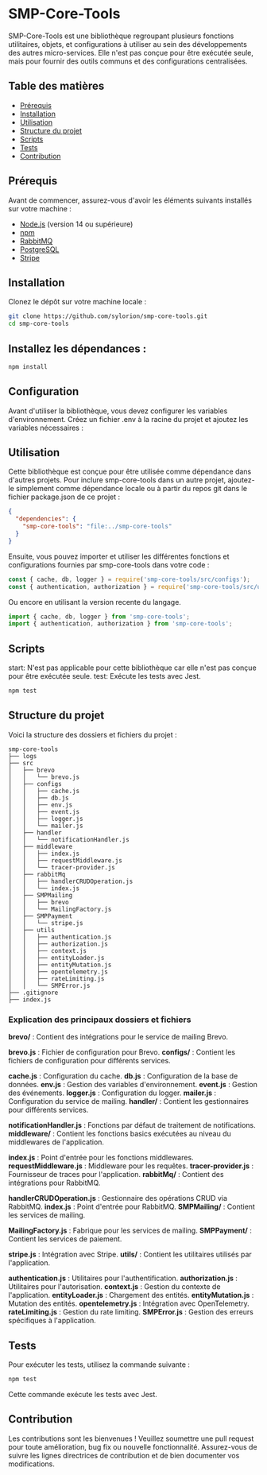 # SMP-Core-Tools

SMP-Core-Tools est une bibliothèque regroupant plusieurs fonctions utilitaires, objets, et configurations à utiliser au sein des développements des autres micro-services. Elle n'est pas conçue pour être exécutée seule, mais pour fournir des outils communs et des configurations centralisées.

## Table des matières

- [Prérequis](#prérequis)
- [Installation](#installation) 
- [Utilisation](#utilisation)
- [Structure du projet](#structure-du-projet)
- [Scripts](#scripts)
- [Tests](#tests)
- [Contribution](#contribution)

## Prérequis

Avant de commencer, assurez-vous d'avoir les éléments suivants installés sur votre machine :

- [Node.js](https://nodejs.org/) (version 14 ou supérieure)
- [npm](https://www.npmjs.com/)
- [RabbitMQ](https://www.rabbitmq.com/)
- [PostgreSQL](https://www.postgresql.org/)
- [Stripe](https://stripe.com/)

## Installation

Clonez le dépôt sur votre machine locale :

```bash
git clone https://github.com/sylorion/smp-core-tools.git
cd smp-core-tools
```

## Installez les dépendances :

```bash 
npm install
````
## Configuration

Avant d'utiliser la bibliothèque, vous devez configurer les variables d'environnement. Créez un fichier .env à la racine du projet et ajoutez les variables nécessaires :
 
## Utilisation

Cette bibliothèque est conçue pour être utilisée comme dépendance dans d'autres projets. Pour inclure smp-core-tools dans un autre projet, ajoutez-le simplement comme dépendance locale ou à partir du repos git dans le fichier package.json de ce projet :

```json 
{
  "dependencies": {
    "smp-core-tools": "file:../smp-core-tools"
  }
}
````

Ensuite, vous pouvez importer et utiliser les différentes fonctions et configurations fournies par smp-core-tools dans votre code :

```javascript 
const { cache, db, logger } = require('smp-core-tools/src/configs');
const { authentication, authorization } = require('smp-core-tools/src/utils');
```
Ou encore en utilisant la version recente du langage.
```javascript 
import { cache, db, logger } from 'smp-core-tools';
import { authentication, authorization } from 'smp-core-tools';
```

## Scripts
start: N'est pas applicable pour cette bibliothèque car elle n'est pas conçue pour être exécutée seule.
test: Exécute les tests avec Jest.

```bash
npm test
````

## Structure du projet

Voici la structure des dossiers et fichiers du projet :

```text 
smp-core-tools
├── logs
├── src
│   ├── brevo
│   │   └── brevo.js
│   ├── configs
│   │   ├── cache.js
│   │   ├── db.js
│   │   ├── env.js
│   │   ├── event.js
│   │   ├── logger.js
│   │   └── mailer.js
│   ├── handler
│   │   └── notificationHandler.js
│   ├── middleware
│   │   ├── index.js
│   │   ├── requestMiddleware.js 
│   │   └── tracer-provider.js
│   ├── rabbitMq
│   │   ├── handlerCRUDOperation.js
│   │   └── index.js
│   ├── SMPMailing
│   │   ├── brevo
│   │   └── MailingFactory.js
│   ├── SMPPayment
│   │   └── stripe.js
│   ├── utils
│   │   ├── authentication.js
│   │   ├── authorization.js
│   │   ├── context.js
│   │   ├── entityLoader.js
│   │   ├── entityMutation.js
│   │   ├── opentelemetry.js
│   │   ├── rateLimiting.js
│   │   └── SMPError.js
├── .gitignore
├── index.js
```

### Explication des principaux dossiers et fichiers
**brevo/** : Contient des intégrations pour le service de mailing Brevo.

**brevo.js** : Fichier de configuration pour Brevo.
**configs/** : Contient les fichiers de configuration pour différents services.

**cache.js** : Configuration du cache.
**db.js** : Configuration de la base de données.
**env.js** : Gestion des variables d'environnement.
**event.js** : Gestion des événements.
**logger.js** : Configuration du logger.
**mailer.js** : Configuration du service de mailing.
**handler/** : Contient les gestionnaires pour différents services.

**notificationHandler.js** : Fonctions par défaut de traitement de notifications.
**middleware/** : Contient les fonctions basics exécutées au niveau du middlewares de l'application.

**index.js** : Point d'entrée pour les fonctions middlewares.
**requestMiddleware.js** : Middleware pour les requêtes.
**tracer-provider.js** : Fournisseur de traces pour l'application.
**rabbitMq/** : Contient des intégrations pour RabbitMQ.

**handlerCRUDOperation.js** : Gestionnaire des opérations CRUD via RabbitMQ.
**index.js** : Point d'entrée pour RabbitMQ.
**SMPMailing/** : Contient les services de mailing.

**MailingFactory.js** : Fabrique pour les services de mailing.
**SMPPayment/** : Contient les services de paiement.

**stripe.js** : Intégration avec Stripe.
**utils/** : Contient les utilitaires utilisés par l'application.

**authentication.js** : Utilitaires pour l'authentification.
**authorization.js** : Utilitaires pour l'autorisation.
**context.js** : Gestion du contexte de l'application.
**entityLoader.js** : Chargement des entités.
**entityMutation.js** : Mutation des entités.
**opentelemetry.js** : Intégration avec OpenTelemetry.
**rateLimiting.js** : Gestion du rate limiting.
**SMPError.js** : Gestion des erreurs spécifiques à l'application.

## Tests

Pour exécuter les tests, utilisez la commande suivante :

```bash
npm test
````
Cette commande exécute les tests avec Jest.

## Contribution

Les contributions sont les bienvenues ! Veuillez soumettre une pull request pour toute amélioration, bug fix ou nouvelle fonctionnalité. Assurez-vous de suivre les lignes directrices de contribution et de bien documenter vos modifications.